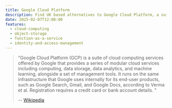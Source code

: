 ```yaml
---
title: Google Cloud Platform
description: Find UK based alternatives to Google Cloud Platform, a suite of cloud computing services offered by Google that provides a series of modular cloud services
date: 2025-02-07T12:08:00
features:
  - cloud-computing
  - object-storage
  - function-as-a-service
  - identity-and-access-management
---
```

> "Google Cloud Platform (GCP) is a suite of cloud computing services offered by Google that provides a series of modular cloud services including computing, data storage, data analytics, and machine learning, alongside a set of management tools.  It runs on the same infrastructure that Google uses internally for its end-user products, such as Google Search, Gmail, and Google Docs, according to Verma et al. Registration requires a credit card or bank account details. "
>
> -- [Wikipedia](https://en.wikipedia.org/wiki/Google_Cloud_Platform)